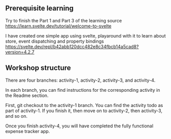 ## Prerequisite learning
Try to finish the Part 1 and Part 3 of the learning source https://learn.svelte.dev/tutorial/welcome-to-svelte

I have created one simple app using svelte, playaround with it to learn about store, event dispatching and property bindings
https://svelte.dev/repl/b42abb120dcc482e8c34fbcb14a5cad8?version=4.2.7


## Workshop structure
There are four branches: activity-1, activity-2, activity-3, and activity-4.

In each branch, you can find instructions for the corresponding activity in the Readme section.

First, git checkout to the activity-1 branch. You can find the activity todo as part of activity-1. If you finish it, then move on to activity-2, then activity-3, and so on.

Once you finish activity-4, you will have completed the fully functional expense tracker app.
